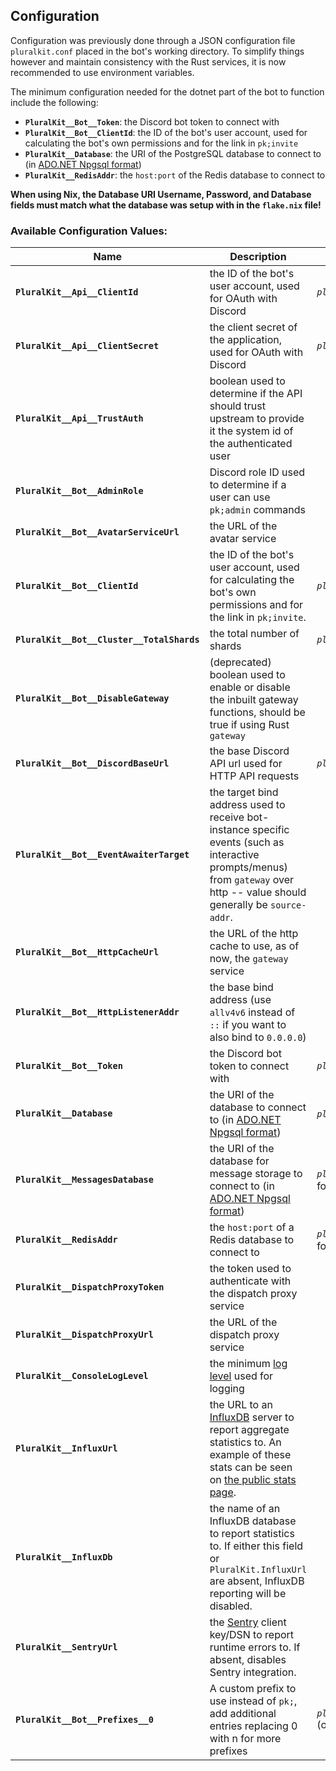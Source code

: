 ## Configuration
Configuration was previously done through a JSON configuration file `pluralkit.conf` placed in the bot's working directory. To simplify things however and maintain consistency with the Rust services, it is now recommended to use environment variables.

The minimum configuration needed for the dotnet part of the bot to function include the following:
- **`PluralKit__Bot__Token`**: the Discord bot token to connect with
- **`PluralKit__Bot__ClientId`**: the ID of the bot's user account, used for calculating the bot's own permissions and for the link in `pk;invite`
- **`PluralKit__Database`**: the URI of the PostgreSQL database to connect to (in [ADO.NET Npgsql format](https://www.connectionstrings.com/npgsql/))
- **`PluralKit__RedisAddr`**: the `host:port` of the Redis database to connect to

**When using Nix, the Database URI Username, Password, and Database fields must match what the database was setup with in the `flake.nix` file!**


### Available Configuration Values:

| Name                                       | Description                                                                                                                                                                                                              | Rust Equivalent (if applicable)                             |
| ------------------------------------------ | ------------------------------------------------------------------------------------------------------------------------------------------------------------------------------------------------------------------------ | ----------------------------------------------------------- |
| **`PluralKit__Api__ClientId`**             | the ID of the bot's user account, used for OAuth with Discord                                                                                                                                                            | *`pluralkit__discord__client_id`*                           |
| **`PluralKit__Api__ClientSecret`**         | the client secret of the application, used for OAuth with Discord                                                                                                                                                        | *`pluralkit__discord__client_secret`*                       |
| **`PluralKit__Api__TrustAuth`**            | boolean used to determine if the API should trust upstream to provide it the system id of the authenticated user                                                                                                         |                                                             |
| **`PluralKit__Bot__AdminRole`**            | Discord role ID used to determine if a user can use `pk;admin` commands                                                                                                                                                  |                                                             |
| **`PluralKit__Bot__AvatarServiceUrl`**     | the URL of the avatar service                                                                                                                                                                                            |                                                             |
| **`PluralKit__Bot__ClientId`**             | the ID of the bot's user account, used for calculating the bot's own permissions and for the link in `pk;invite`.                                                                                                        | *`pluralkit__discord__client_id`*                           |
| **`PluralKit__Bot__Cluster__TotalShards`** | the total number of shards                                                                                                                                                                                               | *`pluralkit__discord__cluster__total_shards`*               |
| **`PluralKit__Bot__DisableGateway`**       | (deprecated) boolean used to enable or disable the inbuilt gateway functions, should be true if using Rust `gateway`                                                                                                     |                                                             |
| **`PluralKit__Bot__DiscordBaseUrl`**       | the base Discord API url used for HTTP API requests                                                                                                                                                                      | *`pluralkit__discord__api_base_url`*                        |
| **`PluralKit__Bot__EventAwaiterTarget`**   | the target bind address used to receive bot-instance specific events (such as interactive prompts/menus) from `gateway` over http -- value should generally be `source-addr`.                                            |                                                             |
| **`PluralKit__Bot__HttpCacheUrl`**         | the URL of the http cache to use, as of now, the `gateway` service                                                                                                                                                       |                                                             |
| **`PluralKit__Bot__HttpListenerAddr`**     | the base bind address (use `allv4v6` instead of `::` if you want to also bind to `0.0.0.0`)                                                                                                                              |                                                             |
| **`PluralKit__Bot__Token`**                | the Discord bot token to connect with                                                                                                                                                                                    | *`pluralkit__discord__bot_token`*                           |
| **`PluralKit__Database`**                  | the URI of the database to connect to (in [ADO.NET Npgsql format](https://www.connectionstrings.com/npgsql/))                                                                                                            | *`pluralkit__db__data_db_uri`* (diff formatting)            |
| **`PluralKit__MessagesDatabase`**          | the URI of the database for message storage to connect to (in [ADO.NET Npgsql format](https://www.connectionstrings.com/npgsql/))                                                                                        | *`pluralkit__db__messages_db_uri`* (diff formatting)        |
| **`PluralKit__RedisAddr`**                 | the `host:port` of a Redis database to connect to                                                                                                                                                                        | *`pluralkit__db__data_redis_addr`* (diff formatting)        |
| **`PluralKit__DispatchProxyToken`**        | the token used to authenticate with the dispatch proxy service                                                                                                                                                           |                                                             |
| **`PluralKit__DispatchProxyUrl`**          | the URL of the dispatch proxy service                                                                                                                                                                                    |                                                             |
| **`PluralKit__ConsoleLogLevel`**           | the minimum [log level](https://learn.microsoft.com/en-us/dotnet/api/microsoft.extensions.logging.loglevel?view=net-9.0-pp) used for logging                                                                             |                                                             |
| **`PluralKit__InfluxUrl`**                 | the URL to an [InfluxDB](https://www.influxdata.com/products/influxdb-overview/) server to report aggregate statistics to. An example of these stats can be seen on [the public stats page](https://stats.pluralkit.me). |                                                             |
| **`PluralKit__InfluxDb`**                  | the name of an InfluxDB database to report statistics to. If either this field or `PluralKit.InfluxUrl` are absent, InfluxDB reporting will be disabled.                                                                 |                                                             |
| **`PluralKit__SentryUrl`**                 | the [Sentry](https://sentry.io/welcome/) client key/DSN to report runtime errors to. If absent, disables Sentry integration.                                                                                             |                                                             |
| **`PluralKit__Bot__Prefixes__0`**          | A custom prefix to use instead of `pk;`, add additional entries replacing 0 with n for more prefixes                                                                                                                     | *`pluralkit__discord__bot_prefix_for_gateway`* (only first) |
